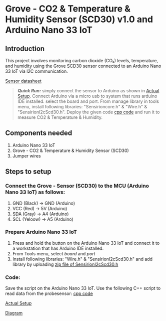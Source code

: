 # Grove - CO2 & Temperature & Humidity Sensor (SCD30) v1.0 and Arduino Nano 33 IoT

## Introduction
This project involves monitoring carbon dioxide (CO₂) levels, temperature, and humidity using the Grove SCD30 sensor connected to an Arduino Nano 33 IoT via I2C communication.

[Sensor datasheet](https://github.com/mrsoheilnezakat/Sensors/blob/main_branch/Grove%20-%20CO2%20%26%20Temperature%20%26%20Humidity%20Sensor%20(SCD30)/CO2%20%26%20Temperature%20%26%20Humidity%20Sensor%20(SCD30)%20v1.0.pdf)



> **_Quick Run:_** simply connect the sensor to Arduino as shown in [Actual Setup](https://github.com/mrsoheilnezakat/Sensors/blob/main_branch/Grove%20-%20CO2%20%26%20Temperature%20%26%20Humidity%20Sensor%20(SCD30)/Images/Actual%20setup.jpg). Connect Arduino via a micro usb to system that runs arduino IDE installed. select the board and port. From manage library in tools menu, install following libraries: "Sensirioncore.h" & "Wire.h" & "SensirionI2cScd30.h". Deploy the given code [cpp code](https://github.com/mrsoheilnezakat/Sensors/blob/main_branch/Grove%20-%20CO2%20%26%20Temperature%20%26%20Humidity%20Sensor%20(SCD30)/main.cpp) and run it to measure CO2 & Temperature & Humidity.


## Components needed
1. Arduino Nano 33 IoT
2. Grove - CO2 & Temperature & Humidity Sensor (SCD30)
3. Jumper wires

## Steps to setup

### Connect the Grove - Sensor (SCD30) to the MCU (Arduino Nano 33 IoT) as follows:
1. GND (Black) → GND (Arduino)
2. VCC (Red) → 5V (Arduino)
3. SDA (Gray) → A4 (Arduino)
4. SCL (Yeloow) → A5 (Arduino)

### Prepare Arduino Nano 33 IoT
1. Press and hold the button on the Arduino Nano 33 IoT and connect it to a workstation that has Arduino IDE installed.
2. From Tools menu, select *board* and *port*
3. Install following libraries: "Wire.h" & "SensirionI2cScd30.h" and add library by uploading [zip file of SensirionI2cScd30.h]()


### Code:
Save the script on the Arduino Nano 33 IoT. Use the following C++ script to read data from the probesensor: [cpp code](https://github.com/mrsoheilnezakat/Sensors/blob/main_branch/Grove%20-%20CO2%20%26%20Temperature%20%26%20Humidity%20Sensor%20(SCD30)/main.cpp)



[Actual Setup](https://github.com/mrsoheilnezakat/Sensors/blob/main_branch/Grove%20-%20CO2%20%26%20Temperature%20%26%20Humidity%20Sensor%20(SCD30)/Images/Actual%20setup.jpg)

[Diagram](https://github.com/mrsoheilnezakat/Sensors/blob/main_branch/HAOSHI-101%20ph%20Probe/images/diagram.png)

